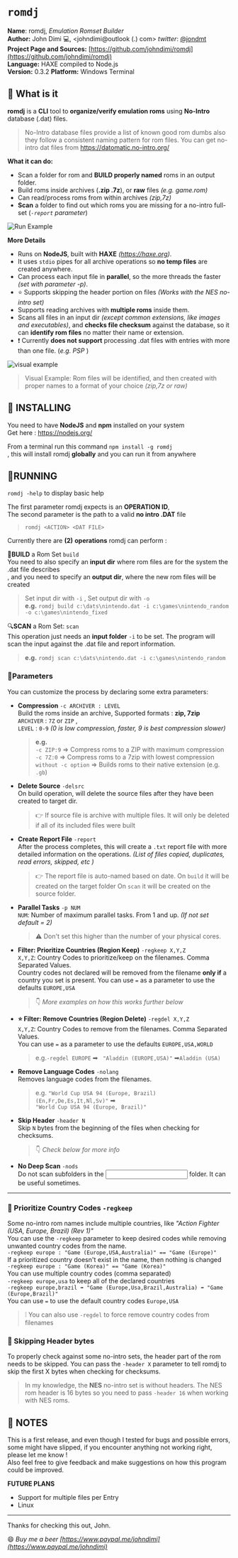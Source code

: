 # `romdj`

**Name**: romdj, *Emulation Romset Builder*   
**Author:** John Dimi :computer:, <johndimi@outlook (.) com> *twitter*: [@jondmt](https://twitter.com/jondmt)  
**Project Page and Sources:** [https://github.com/johndimi/romdj](https://github.com/johndimi/romdj)  
**Language:** HAXE compiled to Node.js  
**Version:** 0.3.2 **Platform:** Windows Terminal  


## :mega: What is it

**romdj** is a **CLI** tool to **organize/verify emulation roms** using **No-Intro** database (.dat) files.

> No-Intro database files provide a list of known good rom dumbs also they follow a consistent naming pattern for rom files. You can get no-intro dat files from https://datomatic.no-intro.org/

**What it can do:**  

- Scan a folder for rom  and **BUILD properly named** roms in an output folder.
- Build roms inside archives (**.zip .7z**), or **raw** files *(e.g. game.rom)*
- Can read/process roms from within archives *(zip,7z)*
- **Scan** a folder to find out which roms you are missing for a no-intro full-set  (*`-report` parameter*)


![Run Example](media/demorun1.gif)  

**More Details**

- Runs on **NodeJS**, built with **HAXE** *(https://haxe.org)*.
- It uses `stdio` pipes for all archive operations so **no temp files** are created anywhere.
- Can process each input file in **parallel**, so the more threads the faster *(set with parameter -p)*.
- :star: Supports skipping the header portion on files *(Works with the NES no-intro set)*
- Supports reading archives with **multiple roms** inside them.
- Scans all files in an input dir *(except common extensions, like images and executables)*, and **checks file checksum** against the database, so it can **identify rom files** no matter their name or extension.
- :exclamation: Currently **does not support** processing .dat files with entries with more than one file. (*e.g. PSP* )

![visual example](media/file_example.png)  
> Visual Example: Rom files will be identified, and then created with proper names to a format of your choice *(zip,7z or raw)*

## :construction_worker: ​INSTALLING

You need to have **NodeJS** and **npm** installed on your system  
Get here : https://nodejs.org/

From a terminal run this command `npm install -g romdj`   
, this will install romdj **globally** and you can run it from anywhere

## :running:RUNNING

`romdj -help` to display basic help

The first parameter romdj expects is an **OPERATION ID**,   
The second parameter is the path to a valid **no intro .DAT** file  

> `romdj <ACTION> <DAT FILE>`   

Currently there are **(2)** **operations** romdj can perform :

:wrench:**BUILD** a Rom Set `build`  
You need to also specify an **input dir** where rom files are for the system the .dat file describes  
, and you need to specify an **output dir**, where the new rom files will be created  

> Set input dir with `-i`  , Set output dir with `-o`  
> **e.g.** `romdj build c:\dats\nintendo.dat -i c:\games\nintendo_random -o c:\games\nintendo_fixed`

:mag:**SCAN** a Rom Set: `scan`  
This operation just needs an **input folder** `-i` to be set. The program will scan the input against the .dat file and report information.  

> **e.g.** `romdj scan c:\dats\nintendo.dat -i c:\games\nintendo_random`

### :hammer:**Parameters**  
You can customize the process by declaring some extra parameters:  

- **Compression** `-c ARCHIVER : LEVEL`   
  Build the roms inside an archive, Supported formats : **zip, 7zip**  
  `ARCHIVER` : `7Z` or `ZIP` ,  
  `LEVEL` : `0-9` *(0 is low compression, faster, 9 is best compression slower)*  
  
  > **e.g.**  
  > `-c ZIP:9` => Compress roms to a ZIP with maximum compression  
  > `-c 7Z:0` => Compress roms to a 7zip with lowest compression  
  > `without -c option` => Builds roms to their native extension (e.g. `.gb`)

- **Delete Source** `-delsrc`  
  On build operation, will delete the source files after they have been created to target dir.  
  
  > :point_right: If source file is archive with multiple files. It will only be deleted if all of its included files were built
  
- **Create Report File** `-report`  
  After the process completes,  this will create a `.txt` report file with more detailed information on the operations. *(List of files copied, duplicates, read errors, skipped, etc )*   

  > :point_right:  The report file is auto-named based on date. On `build` it will be created on the target folder On `scan` it will be created on the source folder.

- **Parallel Tasks** `-p NUM`  
  `NUM`: Number of maximum parallel tasks. From 1 and up. *(If not set default = 2)*   

  > :warning: Don't set this higher than the number of your physical cores.

- **Filter: Prioritize Countries (Region Keep)** `-regkeep X,Y,Z`  
  `X,Y,Z`: Country Codes to prioritize/keep on the filenames. Comma Separated Values.  
  Country codes not declared will be removed from the filename **only if** a country you set is present.
  You can use `=` as a parameter to use the defaults `EUROPE,USA`  
  
  > :point_down: *More examples on how this works further below*  
  
- **:star: Filter: Remove Countries (Region Delete)** `-regdel X,Y,Z`   
  `X,Y,Z`: Country Codes to remove from the filenames. Comma Separated Values.  
  You can use `=` as a parameter to use the defaults `EUROPE,USA,WORLD`   
  
  > e.g.`-regdel EUROPE` ➡ ` "Aladdin (EUROPE,USA)"` ➡`Aladdin (USA)`
  
- **Remove Language Codes** `-nolang`  
  Removes language codes from the filenames.   

  > e.g. `"World Cup USA 94 (Europe, Brazil) (En,Fr,De,Es,It,Nl,Sv)"` ➡  
  > `"World Cup USA 94 (Europe, Brazil)"`

- **Skip Header** `-header N`  
  Skip `N` bytes from the beginning of the files when checking for checksums.   

  > :point_down: *Check below for more info*

- **No Deep Scan** `-nods`  
  Do not scan subfolders in the <input> folder. It can be useful sometimes.

----

### :baby_chick: Prioritize Country Codes `-regkeep`

Some no-intro rom names include multiple countries, like *"Action Fighter (USA, Europe, Brazil) (Rev 1)"*  
You can use the `-regkeep` parameter to keep desired codes while removing unwanted country codes from the name.   
`-regkeep europe : "Game (Europe,USA,Australia)" == "Game (Europe)"`  
If a prioritized country doesn't exist in the name, then nothing is changed  
`-regkeep europe : "Game (Korea)" == "Game (Korea)"`  
You can use multiple country codes (comma separated)  
`-regkeep europe,usa` to keep all of the declared countries  
`-regkeep europe,brazil ➡ "Game (Europe,Usa,Brazil,Australia) ➡ "Game (Europe,Brazil)"`  
You can use `=` to use the default country codes `Europe,USA`  

> :grey_exclamation: You can also use `-regdel` to force remove country codes from filenames


### :baby_chick: Skipping Header bytes

To properly check against some no-intro sets, the header part of the rom needs to be skipped. You can pass the `-header X` parameter to tell romdj to skip the first X bytes when checking for checksums.

> In my knowledge, the **NES** no-intro set is without headers. The NES rom header is 16 bytes so you need to pass `-header 16` when working with NES roms.




## :paperclip: NOTES

This is a first release, and even though I tested for bugs and possible errors, some might have slipped, if you encounter anything not working right, please let me know !  
Also feel free to give feedback and make suggestions on how this program could be improved.

**FUTURE PLANS**

- Support for multiple files per Entry
- Linux

----

Thanks for checking this out, 
John.


:smile: *Buy me a beer [https://www.paypal.me/johndimi](https://www.paypal.me/johndimi)*